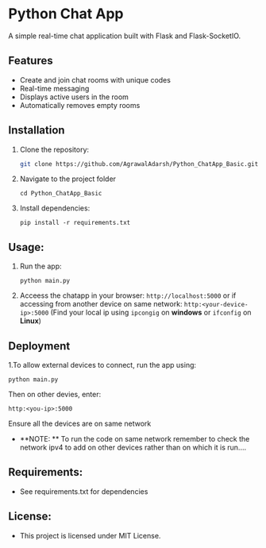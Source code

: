 # Python Chat App

A simple real-time chat application built with Flask and Flask-SocketIO.

## Features
- Create and join chat rooms with unique codes
- Real-time messaging
- Displays active users in the room
- Automatically removes empty rooms

## Installation

1. Clone the repository:
   ```sh
   git clone https://github.com/AgrawalAdarsh/Python_ChatApp_Basic.git
   ```
2. Navigate to the project folder
   ```
   cd Python_ChatApp_Basic
   ```
3. Install dependencies:
   ```
   pip install -r requirements.txt
   ```
## Usage:

1. Run the app:
   ```
   python main.py
   ```
2. Acceess the chatapp in your browser:
   ```http://localhost:5000```
   or if accessing from another device on same network:
   ```http:<your-device-ip>:5000```
   (Find your local ip using ```ipcongig``` on **windows** or ```ifconfig``` on **Linux**)

## Deployment 

1.To allow external devices to connect, run the app using:
  ```
  python main.py
  ```
  Then on other devies, enter:
  ```
  http:<you-ip>:5000
  ```
  Ensure all the devices are on same network
- **NOTE: ** To run the code on same network remember to check the network ipv4 to add on other devices rather than on which it is run....
## Requirements:

- See requirements.txt for dependencies

## License:

- This project is licensed under MIT License.
